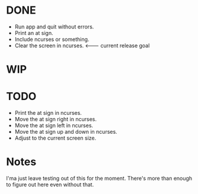# DONE

* Run app and quit without errors.
* Print an at sign.
* Include ncurses or something.
* Clear the screen in ncurses. &lt;--- current release goal

# WIP


# TODO

* Print the at sign in ncurses.
* Move the at sign right in ncurses.
* Move the at sign left in ncurses.
* Move the at sign up and down in ncurses.
* Adjust to the current screen size.

# Notes

I'ma just leave testing out of this for the moment. There's more than
enough to figure out here even without that.
